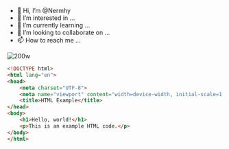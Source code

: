 - 👋 Hi, I’m @Nermhy
- 👀 I’m interested in ...
- 🌱 I’m currently learning ...
- 💞️ I’m looking to collaborate on ...
- 📫 How to reach me ...

<!---
Nermhy/Nermhy is a ✨ special ✨ repository because its `README.md` (this file) appears on your GitHub profile.
You can click the Preview link to take a look at your changes.
--->
![200w](https://github.com/Nermhy/Nermhy/assets/134065864/526e5245-6728-4f3d-be9b-85182945aa15)

```html
<!DOCTYPE html>
<html lang="en">
<head>
    <meta charset="UTF-8">
    <meta name="viewport" content="width=device-width, initial-scale=1.0">
    <title>HTML Example</title>
</head>
<body>
    <h1>Hello, world!</h1>
    <p>This is an example HTML code.</p>
</body>
</html>
